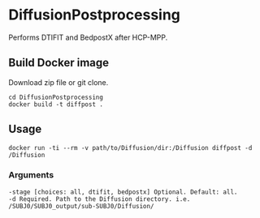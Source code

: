 # DiffusionPostprocessing

Performs DTIFIT and BedpostX after HCP-MPP.

## Build Docker image
Download zip file or git clone. 
```
cd DiffusionPostprocessing
docker build -t diffpost .
```

## Usage
```
docker run -ti --rm -v path/to/Diffusion/dir:/Diffusion diffpost -d /Diffusion
```
### Arguments
```
-stage [choices: all, dtifit, bedpostx] Optional. Default: all.
-d Required. Path to the Diffusion directory. i.e. /SUBJ0/SUBJ0_output/sub-SUBJ0/Diffusion/
```
